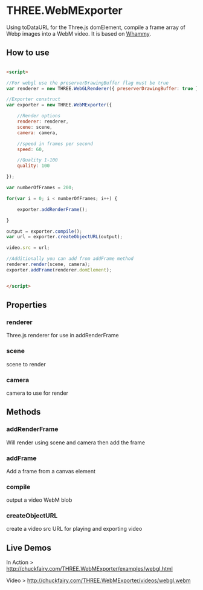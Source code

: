 # THREE.WebMExporter
Using toDataURL for the Three.js domElement, compile a frame array of Webp images into a WebM video. It is based on [Whammy](https://github.com/antimatter15/whammy).

## How to use

```html

<script>

//For webgl use the preserverDrawingBuffer flag must be true
var renderer = new THREE.WebGLRenderer({ preserverDrawingBuffer: true });

//Exporter construct
var exporter = new THREE.WebMExporter({

    //Render options
    renderer: renderer,
    scene: scene,
    camera: camera,

    //speed in frames per second
    speed: 60,

    //Quality 1-100
    quality: 100

});

var numberOfFrames = 200;

for(var i = 0; i < numberOfFrames; i++) {

    exporter.addRenderFrame();

}

output = exporter.compile();
var url = exporter.createObjectURL(output);

video.src = url;

//Additionally you can add from addFrame method
renderer.render(scene, camera);
exporter.addFrame(renderer.domElement);


</script>
```
## Properties

### renderer
Three.js renderer for use in addRenderFrame

### scene
scene to render

### camera
camera to use for render


## Methods

### addRenderFrame
Will render using scene and camera then add the frame

### addFrame
Add a frame from a canvas element

### compile
output a video WebM blob

### createObjectURL
create a video src URL for playing and exporting video

## Live Demos

In Action > http://chuckfairy.com/THREE.WebMExporter/examples/webgl.html

Video > http://chuckfairy.com/THREE.WebMExporter/videos/webgl.webm
